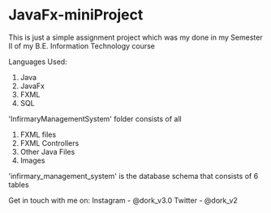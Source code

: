 # JavaFx-miniProject

This is just a simple assignment project which was my done in my Semester II of my B.E. Information Technology course

Languages Used:
  1. Java
  2. JavaFx
  3. FXML
  4. SQL

'InfirmaryManagementSystem' folder consists of all
  1. FXML files
  2. FXML Controllers
  3. Other Java Files
  4. Images

'infirmary_management_system' is the database schema that consists of 6 tables

Get in touch with me on:
  Instagram - @dork_v3.0
  Twitter - @dork_v2
